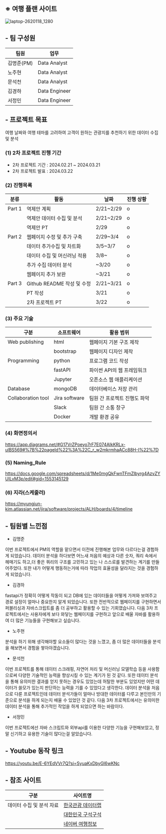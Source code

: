 ## ※ 여행 플랜 사이트

![laptop-2620118_1280](https://github.com/nohjuhyeon/AI_L.K.J/assets/151099231/913188c9-c114-4b2f-a173-805b7d860b65)

## - 팀 구성원

|팀원|업무|
|--|--|
|김명준(PM)|Data Analyst|
|노주현|Data Analyst|
|문석천|Data Analyst|
|김경하|Data Engineer|
|서정민|Data Engineer|

## - 프로젝트 목표
여행 날짜와 여행 테마를 고려하여 고객이 원하는 관광지를 추천하기 위한 데이터 수집 및 분석

### (1) 2차 프로젝트 진행 기간

- 2차 프로젝트 기간 : 2024.02.21 ~ 2024.03.21
- 2차 프로젝트 발표 : 2024.03.22

### (2) 진행목록

|분류|활동|날짜|진행 상황|
|--|--|--|--|
|Part 1|역제안 계획|2/21~2/29|o|
||역제안 데이터 수집 및 분석|2/21~2/29|o|
||역제안 PT|2/29|o|
|Part 2|웹페이지 수정 및 추가 구축|2/29~3/4|o|
||데이터 추가수집 및 차트화|3/5~3/7|o|
||데이터 수집 및 머신러닝 적용|3/8~|o|
||추가 수집 데이터 분석|~3/20|o|
||웹페이지 추가 보완|~3/21|o|
|Part 3|Github README 작성 및 수정|2/21~3/21|o|
||PT 작성|3/21|o|
||2차 프로젝트 PT|3/22|o|

### (3) 주요 기술

|구분|소프트웨어|활용 범위|
|--|--|--|
|Web publishing|html|웹페이지 기본 구조 제작|
||bootstrap|웹페이지 디자인 제작|
|Programming|python|프로그램 코드 작성|
||fastAPI|파이썬 API의 웹 프레임워크|
||Jupyter|오픈소스 웹 애플리케이션|
|Database|mongoDB|데이터베이스 저장 관리|
|Collaboration tool|Jira software|팀원 간 프로젝트 진행도 파악|
||Slack|팀원 간 소통 창구|
||Docker|개발 환경 공유|

### (4) 화면정의서
https://app.diagrams.net/#G17VrZPoeyo7rF7E074AlkKRLx-ulBS569#%7B%22pageId%22%3A%22C_r_w2mkrmhaACc88H-I%22%7D

### (5) Naming_Rule
https://docs.google.com/spreadsheets/d/1Me0mgQkFwnTFmZlbyrg4AzvZYUILvM3p/edit#gid=1553145129


### (6) 지라(스케줄러)
https://myungjun-kim.atlassian.net/jira/software/projects/ALH/boards/4/timeline

## - 팀원별 느낀점

- 김명준
<p>이번 프로젝트에서 PM의 역할을 맡으면서 이전에 진행해본 업무와 다르다는걸 경험하게 되었습니다.
데이터 분석을 하다보면 어느새 처음의 예상과 다른 숫자, 쿼리 속에서 헤매기도 하고,더 좋은 쿼리의 구조를 고민하고 있는 나 스스로를 발견하는 계기를 만들어주었다. 또한 내가 어떻게 행동하는거에 따라 작업의 효율성을 달라지는 것을 경험하게 되었습니다.

- 김경하
<p>fastapi가 정확히 어떻게 작동이 되고 DB에 있는 데이터들을 어떻게 가져와 보여주고 경로 설정이 얼마나 중요한지 알게 되었습니다. 또한 전반적으로 웹페이지를 구현하면서 퍼블리싱과 자바스크립트를 좀 더 공부하고 활용할 수 있는 기회였습니다. 다음 3차 프로젝트에서는 사용자에게 보다 와닿는 웹페이지를 구현하고 앞으로 배울 자바를 활용하여 더 많은 기능들을 구현해보고 싶습니다.

- 노주현
<p>분석을 하기 위해 생각해야할 요소들이 많다는 것을 느꼈고, 좀 더 많은 데이터들을 분석을 해보면서 경험을 쌓아야겠습니다. 

- 문석천
<p>이번 프로젝트를 통해 데이터 스크래핑, 자연어 처리 및 머신러닝 모델학습 등을 사용함으로써 다양한 기술적인 능력을 향상시킬 수 있는 계기가 된 것 같다. 또한 데이터 분석을 통해 유의미한 결과를 얻지 못하는 경우도 있었는데 허탈한 부분도 있었지만 어떤 데이터가 쓸모가 있는지 판단하는 능력을 기를 수 있었다고 생각한다. 데이터 분석을 처음으로 다룬 프로젝트인데 데이터 분석가들이 얼마나 방대한 데이터를 다루고 본인만의 기준으로 분석을 하게 되는지 배울 수 있었던 것 같다. 다음 3차 프로젝트에서는 유의미한 데이터 분석을 통해 추가적인 작업을 하게 되었으면 하는 바람이다.

- 서정민
<p>이번 프로젝트에선 자바 스크립트와 외부api를 이용한 다양한 기능을 구현해보았고, 정말 신기하고 유용한 기술이 많다는걸 알았습니다. 

## - Youtube 동작 링크
https://youtu.be/E-6YEdVVr7Q?si=SyuaKxDbyGl6wKNc

## - 참조 사이트
|구분|사이트명|
|--|--|
|데이터 수집 및 분석 자료|[한국관광 데이터랩](https://datalab.visitkorea.or.kr/datalab/portal/loc/getAreaDataForm.do#)|
||[대한민국 구석구석](https://www.instagram.com/kto9suk9suk/)|
||[네이버 여행정보](https://travel.naver.com/domestic/01/guide/all?seasonIndex=0)|

